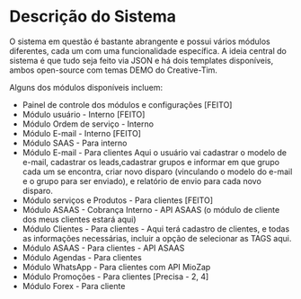 # Descrição do Sistema

O sistema em questão é bastante abrangente e possui vários módulos diferentes, cada um com uma funcionalidade específica. A ideia central do sistema é que tudo seja feito via JSON e há dois templates disponíveis, ambos open-source com temas DEMO do Creative-Tim.

Alguns dos módulos disponíveis incluem:
- Painel de controle dos módulos e configurações [FEITO]
- Módulo usuário - Interno [FEITO]
- Módulo Ordem de serviço - Interno
- Módulo E-mail - Interno [FEITO]
- Módulo SAAS - Para interno
- Módulo E-mail - Para clientes Aqui o usuário vai cadastrar o modelo de e-mail, cadastrar os leads,cadastrar grupos e informar em que grupo cada um se encontra, criar novo disparo (vinculando o modelo do e-mail e o grupo para ser enviado), e relatório de envio para cada novo disparo.
- Módulo serviços e Produtos - Para clientes [FEITO]
- Módulo ASAAS - Cobrança Interno - API ASAAS (o módulo de cliente dos meus clientes estará aqui)
- Módulo Clientes - Para clientes - Aqui terá cadastro de clientes, e todas as informações necessárias, incluir a opção de selecionar as TAGS aqui.
- Módulo ASAAS - Para clientes - API ASAAS
- Módulo Agendas - Para clientes
- Módulo WhatsApp - Para clientes com API MioZap
- Módulo Promoções - Para clientes [Precisa - 2, 4]
- Módulo Forex - Para cliente

